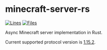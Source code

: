 # minecraft-server-rs

[![Lines](https://tokei.rs/b1/github/DomWilliams0/minecraft-server-rs)](https://github.com/XAMPPRocky/tokei)
[![Files](https://tokei.rs/b1/github/DomWilliams0/minecraft-server-rs?category=files)](https://github.com/XAMPPRocky/tokei)

Async Minecraft server implementation in Rust.

Current supported protocol version is [1.15.2](https://wiki.vg/index.php?title=Protocol&oldid=16067).
